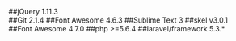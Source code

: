 ##jQuery		1.11.3		
##Git			2.1.4
##Font Awesome		4.6.3
##Sublime Text		3
##skel 			v3.0.1			
##Font Awesome		4.7.0
##php			>=5.6.4
##laravel/framework	5.3.*

